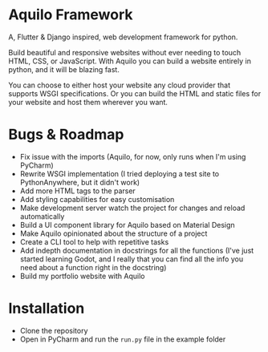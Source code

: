 # Aquilo Framework
 A, Flutter & Django inspired, web development framework for python.
 
Build beautiful and responsive websites without ever needing to touch HTML, CSS, or JavaScript.
With Aquilo you can build a website entirely in python, and it will be blazing fast. 

You can choose to either host your website any cloud provider that supports WSGI specifications.
Or you can build the HTML and static files for your website
and host them wherever you want.

# Bugs & Roadmap 
- Fix issue with the imports (Aquilo, for now, only runs when I'm using PyCharm)
- Rewrite WSGI implementation (I tried deploying a test site to PythonAnywhere, but it didn't work)
- Add more HTML tags to the parser
- Add styling capabilities for easy customisation
- Make development server watch the project for changes and reload automatically
- Build a UI component library for Aquilo based on Material Design
- Make Aquilo opinionated about the structure of a project
- Create a CLI tool to help with repetitive tasks
- Add indepth documentation in docstrings for all the functions (I've just started learning Godot, and I really that you can find all the info you need about a function right in the docstring)
- Build my portfolio website with Aquilo

# Installation
- Clone the repository
- Open in PyCharm and run the `run.py` file in the example folder